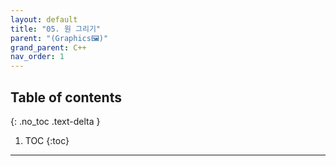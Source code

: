 ```yaml
---
layout: default
title: "05. 원 그리기"
parent: "(Graphics🖼)"
grand_parent: C++
nav_order: 1
---
```


## Table of contents
{: .no_toc .text-delta }

1. TOC
{:toc}

---


